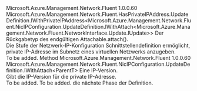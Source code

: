 <Type Name="IWithPrivateIP&lt;ParentT&gt;" FullName="Microsoft.Azure.Management.Network.Fluent.NicIPConfiguration.UpdateDefinition.IWithPrivateIP&lt;ParentT&gt;">
  <TypeSignature Language="C#" Value="public interface IWithPrivateIP&lt;ParentT&gt; : Microsoft.Azure.Management.Network.Fluent.HasPrivateIPAddress.UpdateDefinition.IWithPrivateIPAddress&lt;Microsoft.Azure.Management.Network.Fluent.NicIPConfiguration.UpdateDefinition.IWithAttach&lt;Microsoft.Azure.Management.Network.Fluent.NetworkInterface.Update.IUpdate&gt;&gt;" />
  <TypeSignature Language="ILAsm" Value=".class public interface auto ansi abstract IWithPrivateIP`1&lt;ParentT&gt; implements class Microsoft.Azure.Management.Network.Fluent.HasPrivateIPAddress.UpdateDefinition.IWithPrivateIPAddress`1&lt;class Microsoft.Azure.Management.Network.Fluent.NicIPConfiguration.UpdateDefinition.IWithAttach`1&lt;class Microsoft.Azure.Management.Network.Fluent.NetworkInterface.Update.IUpdate&gt;&gt;" />
  <TypeSignature Language="DocId" Value="T:Microsoft.Azure.Management.Network.Fluent.NicIPConfiguration.UpdateDefinition.IWithPrivateIP`1" />
  <TypeSignature Language="VB.NET" Value="Public Interface IWithPrivateIP(Of ParentT)&#xA;Implements IWithPrivateIPAddress(Of IWithAttach(Of IUpdate))" />
  <TypeSignature Language="F#" Value="type IWithPrivateIP&lt;'ParentT&gt; = interface&#xA;    interface IWithPrivateIPAddress&lt;IWithAttach&lt;IUpdate&gt;&gt;" />
  <AssemblyInfo>
    <AssemblyName>Microsoft.Azure.Management.Network.Fluent</AssemblyName>
    <AssemblyVersion>1.0.0.60</AssemblyVersion>
  </AssemblyInfo>
  <TypeParameters>
    <TypeParameter Name="ParentT" />
  </TypeParameters>
  <Interfaces>
    <Interface>
      <InterfaceName>Microsoft.Azure.Management.Network.Fluent.HasPrivateIPAddress.UpdateDefinition.IWithPrivateIPAddress&lt;Microsoft.Azure.Management.Network.Fluent.NicIPConfiguration.UpdateDefinition.IWithAttach&lt;Microsoft.Azure.Management.Network.Fluent.NetworkInterface.Update.IUpdate&gt;&gt;</InterfaceName>
    </Interface>
  </Interfaces>
  <Docs>
    <typeparam name="ParentT">Der Rückgabetyp des endgültigen Attachable.attach().</typeparam>
    <summary>
            Die Stufe der Netzwerk-IP-Konfiguration Schnittstellendefinition ermöglicht, private IP-Adresse im Subnetz eines virtuellen Netzwerks anzugeben.
            </summary>
    <remarks>To be added.</remarks>
  </Docs>
  <Members>
    <Member MemberName="WithPrivateIPVersion">
      <MemberSignature Language="C#" Value="public Microsoft.Azure.Management.Network.Fluent.NicIPConfiguration.UpdateDefinition.IWithAttach&lt;ParentT&gt; WithPrivateIPVersion (Microsoft.Azure.Management.Network.Fluent.Models.IPVersion ipVersion);" />
      <MemberSignature Language="ILAsm" Value=".method public hidebysig newslot virtual instance class Microsoft.Azure.Management.Network.Fluent.NicIPConfiguration.UpdateDefinition.IWithAttach`1&lt;!ParentT&gt; WithPrivateIPVersion(class Microsoft.Azure.Management.Network.Fluent.Models.IPVersion ipVersion) cil managed" />
      <MemberSignature Language="DocId" Value="M:Microsoft.Azure.Management.Network.Fluent.NicIPConfiguration.UpdateDefinition.IWithPrivateIP`1.WithPrivateIPVersion(Microsoft.Azure.Management.Network.Fluent.Models.IPVersion)" />
      <MemberSignature Language="F#" Value="abstract member WithPrivateIPVersion : Microsoft.Azure.Management.Network.Fluent.Models.IPVersion -&gt; Microsoft.Azure.Management.Network.Fluent.NicIPConfiguration.UpdateDefinition.IWithAttach&lt;'ParentT&gt;" Usage="iWithPrivateIP.WithPrivateIPVersion ipVersion" />
      <MemberType>Method</MemberType>
      <AssemblyInfo>
        <AssemblyName>Microsoft.Azure.Management.Network.Fluent</AssemblyName>
        <AssemblyVersion>1.0.0.60</AssemblyVersion>
      </AssemblyInfo>
      <ReturnValue>
        <ReturnType>Microsoft.Azure.Management.Network.Fluent.NicIPConfiguration.UpdateDefinition.IWithAttach&lt;ParentT&gt;</ReturnType>
      </ReturnValue>
      <Parameters>
        <Parameter Name="ipVersion" Type="Microsoft.Azure.Management.Network.Fluent.Models.IPVersion" />
      </Parameters>
      <Docs>
        <param name="ipVersion">Eine IP-Version.</param>
        <summary>
            Gibt die IP-Version für die private IP-Adresse.
            </summary>
        <returns>To be added.</returns>
        <remarks>To be added.</remarks>
        <return>die nächste Phase der Definition.</return>
      </Docs>
    </Member>
  </Members>
</Type>